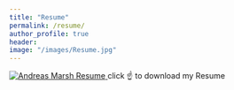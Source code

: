 ```yaml
---
title: "Resume"
permalink: /resume/
author_profile: true
header:
image: "/images/Resume.jpg"
---
```


<a href="/images/Resume - Andreas Marsh.pdf" download="Andreas Marsh Resume">
  <img src="{{ site.url }}{{ site.baseurl }}/images/Resume - Andreas Marsh.pdf" alt="Andreas Marsh Resume">
</a>
click ☝️ to download my Resume
